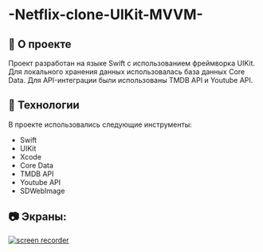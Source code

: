 # -Netflix-clone-UIKit-MVVM-

## 🎯 О проекте

Проект разработан на языке Swift с использованием фреймворка UIKit. Для локального хранения данных использовалась база данных Core Data. Для API-интеграции были использованы TMDB API и Youtube API.

## 🚀 Технологии

В проекте использовались следующие инструменты:

+ Swift
+ UIKit
+ Xcode
+ Core Data
+ TMDB API
+ Youtube API
+ SDWebImage
 
## 📷 Экраны:
[![screen recorder](https://ibb.co/xC5QVbv)](https://youtu.be/jOyirQu32zE)







